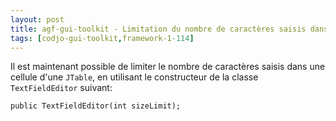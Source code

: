 ```yaml
---
layout: post
title: agf-gui-toolkit - Limitation du nombre de caractères saisis dans une table
tags: [codjo-gui-toolkit,framework-1-114]
---
```

Il est maintenant possible de limiter le nombre de caractères saisis dans une cellule d'une ```JTable```, en utilisant le constructeur de la classe ```TextFieldEditor``` suivant:
```
public TextFieldEditor(int sizeLimit);
```